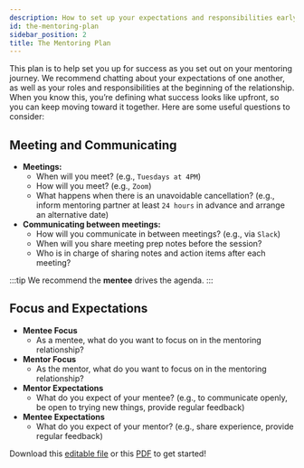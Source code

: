 ```yaml
---
description: How to set up your expectations and responsibilities early in the mentoring relationship with a mentoring agreement.
id: the-mentoring-plan
sidebar_position: 2
title: The Mentoring Plan
---
```


<head>
    <meta property="og:title" content="The Mentoring Plan" />
    <meta property="og:type" content="article" />
    <meta property="og:url" content="https://www.developermentoring.guide/meeting-with-your-mentoring-partner/the-mentoring-plan" />
</head>

This plan is to help set you up for success as you set out on your mentoring journey. We recommend chatting about your expectations of one another, as well as your roles and responsibilities at the beginning of the relationship. When you know this, you’re defining what success looks like upfront, so you can keep moving toward it together. Here are some useful questions to consider:​

## Meeting and Communicating

* **Meetings:**
  * When will you meet? (e.g., `Tuesdays at 4PM`)
  * How will you meet? (e.g., `Zoom`)
  * What happens when there is an unavoidable cancellation? (e.g., inform mentoring partner at least `24 hours` in advance and arrange an alternative date)
* **Communicating between meetings:**
  * How will you communicate in between meetings? (e.g., via `Slack`)
  * When will you share meeting prep notes before the session?
  * Who is in charge of sharing notes and action items after each meeting?
  
:::tip
We recommend the **mentee** drives the agenda.
:::

## Focus and Expectations

* **Mentee Focus**
  * As a mentee, what do you want to focus on in the mentoring relationship?
* **Mentor Focus**
  * As the mentor, what do you want to focus on in the mentoring relationship?
* **Mentor Expectations**
  * What do you expect of your mentee? (e.g., to communicate openly, be open to trying new things, provide regular feedback)
* **Mentee Expectations**
  * What do you expect of your mentor? (e.g., share experience, provide regular feedback)

Download this [editable file](../../static/docs/Attachment.for.Developer.Mentoring.Guide.docx) or this [PDF](../../static/docs/Attachment.for.Developer.Mentoring.Guide.pdf) to get started!
